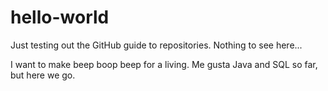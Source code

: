 # hello-world
Just testing out the GitHub guide to repositories. Nothing to see here...

I want to make beep boop beep for a living. Me gusta Java and SQL so far, but here we go.
